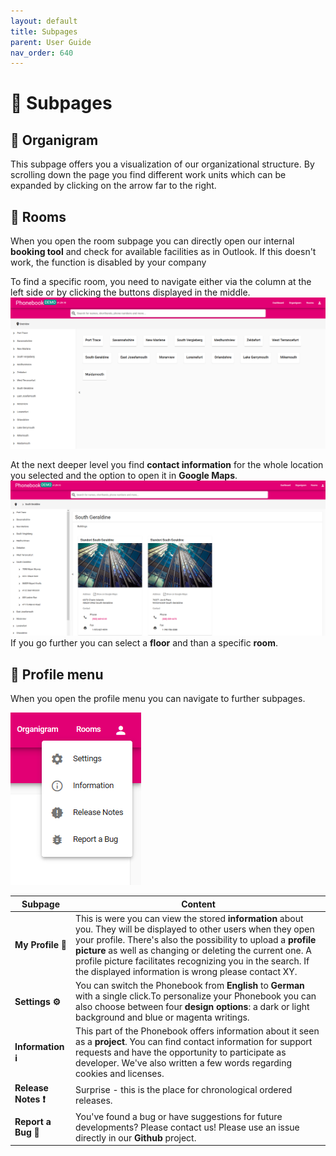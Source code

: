```yaml
---
layout: default
title: Subpages
parent: User Guide
nav_order: 640
---
```

# :diamond_shape_with_a_dot_inside: Subpages
## :trident: Organigram 

This subpage offers you a visualization of our organizational structure. By scrolling down the page you find different work units which can be expanded by clicking on the arrow far to the right. 
## :door:  Rooms 
When you open the room subpage you can directly open our internal **booking tool** and check for available facilities as in Outlook. If this doesn't work, the function is disabled by your company

To find a specific room, you need to navigate either via the column at the left side or by clicking the buttons displayed in the middle. 
![screenshot of room subpage ](media/rooms_demo.PNG)

At the next deeper level you find **contact information** for the whole location you selected and the option to open it in **Google Maps**. 
![screenshot of room subpage with selected city ](media/rooms_demo2.PNG)
If you go further you can select a **floor** and than a specific **room**.

## :open_file_folder: Profile menu
When you open the profile menu you can navigate to further subpages. 

![open menu option at the very right, listing subpages "settings", "information", "release notes" and "report a bug"](media/profilemenu_demo.PNG)  

| Subpage                                    | Content                                                                                                                                                                                                                                                                                                                                                                |
| ------------------------------------------ | ---------------------------------------------------------------------------------------------------------------------------------------------------------------------------------------------------------------------------------------------------------------------------------------------------------------------------------------------------------------------- |
| **My Profile :woman:**                     | This is were you can view the stored **information** about you. They will be displayed to other users when they open your profile. There's also the possibility to upload a **profile picture** as well as changing or deleting the current one. A profile picture facilitates recognizing you in the search. If the displayed information is wrong please contact XY. |
| **Settings :gear:**                        | You can switch the Phonebook from **English** to **German** with a single click.To personalize your Phonebook you can also choose between four **design options**: a dark or light background and blue or magenta writings.                                                                                                                                            |
| **Information :information_source:**       | This part of the Phonebook offers information about it seen as a **project**. You can find contact information for support requests and have the opportunity to participate as developer. We've also written a few words regarding cookies and licenses.                                                                                                               |
| **Release Notes :heavy_exclamation_mark:** | Surprise - this is the place for chronological ordered releases.                                                                                                                                                                                                                                                                                                       |
| **Report a Bug :bug:**                     | You've found a bug or have suggestions for future developments? Please contact us! Please use an issue directly in our **Github** project.                                                                                                                                                                                                                             |